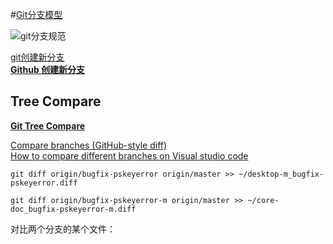 #[Git分支模型](http://www.cnblogs.com/byeyear/archive/2012/11/28/2793374.html)

![git分支规范](http://ww3.sinaimg.cn/large/7cc829d3gw1en76ivwj9yj20vy16cdmb.jpg)

[git创建新分支](https://blog.csdn.net/zengxiaosen/article/details/72628724)  
[**Github 创建新分支**](https://blog.csdn.net/top_code/article/details/51931916)  

## Tree Compare

[**Git Tree Compare**](https://marketplace.visualstudio.com/items?itemName=letmaik.git-tree-compare)  

[Compare branches (GitHub-style diff) ](https://github.com/eamodio/vscode-gitlens/issues/115)  
[How to compare different branches on Visual studio code](https://stackoverflow.com/questions/42112526/how-to-compare-different-branches-on-visual-studio-code)  

```shell
git diff origin/bugfix-pskeyerror origin/master >> ~/desktop-m_bugfix-pskeyerror.diff

git diff origin/bugfix-pskeyerror-m origin/master >> ~/core-doc_bugfix-pskeyerror-m.diff
```

对比两个分支的某个文件：
